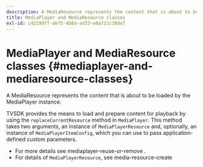 ```yaml
---
description: A MediaResource represents the content that is about to be loaded by the MediaPlayer instance.
title: MediaPlayer and MediaResource classes
exl-id: c4219dff-de75-4b8a-ad33-e0a721c38de7
---
```

# MediaPlayer and MediaResource classes {#mediaplayer-and-mediaresource-classes}

A MediaResource represents the content that is about to be loaded by the MediaPlayer instance.

<!--<a id="section_431AB7221E0249BF949EC72EEB9B428A"></a>-->

TVSDK provides the means to load and prepare content for playback by using the `replaceCurrentResource` method in `MediaPlayer`. This method takes two arguments, an instance of `MediaPlayerResource` and, optionally, an instance of `MediaPlayerItemConfig`, which you can use to pass application-defined custom parameters.

* For more details see  mediaplayer-reuse-or-remove . 
* For details of `MediaPlayerResource`, see  media-resource-create
